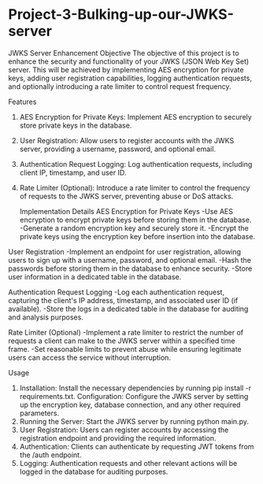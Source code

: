 # Project-3-Bulking-up-our-JWKS-server
JWKS Server Enhancement
Objective
The objective of this project is to enhance the security and functionality of your JWKS (JSON Web Key Set) server. This will be achieved by implementing AES encryption for private keys, adding user registration capabilities, logging authentication requests, and optionally introducing a rate limiter to control request frequency.

Features
1. AES Encryption for Private Keys: Implement AES encryption to securely store private keys in the database.
2. User Registration: Allow users to register accounts with the JWKS server, providing a username, password, and optional email.
3. Authentication Request Logging: Log authentication requests, including client IP, timestamp, and user ID.
4. Rate Limiter (Optional): Introduce a rate limiter to control the frequency of requests to the JWKS server, preventing abuse or DoS attacks.

    Implementation Details
AES Encryption for Private Keys
-Use AES encryption to encrypt private keys before storing them in the database.
-Generate a random encryption key and securely store it.
-Encrypt the private keys using the encryption key before insertion into the database.

User Registration
-Implement an endpoint for user registration, allowing users to sign up with a username, password, and optional email.
-Hash the passwords before storing them in the database to enhance security.
-Store user information in a dedicated table in the database.

Authentication Request Logging
-Log each authentication request, capturing the client's IP address, timestamp, and associated user ID (if available).
-Store the logs in a dedicated table in the database for auditing and analysis purposes.

Rate Limiter (Optional)
-Implement a rate limiter to restrict the number of requests a client can make to the JWKS server within a specified time frame.
-Set reasonable limits to prevent abuse while ensuring legitimate users can access the service without interruption.

Usage
1. Installation: Install the necessary dependencies by running pip install -r requirements.txt.
Configuration: Configure the JWKS server by setting up the encryption key, database connection, and any other required parameters.
2. Running the Server: Start the JWKS server by running python main.py.
3. User Registration: Users can register accounts by accessing the registration endpoint and providing the required information.
4. Authentication: Clients can authenticate by requesting JWT tokens from the /auth endpoint.
5. Logging: Authentication requests and other relevant actions will be logged in the database for auditing purposes.
